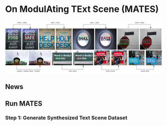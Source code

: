 # On ModulAting TExt Scene (MATES)
![teaser](assets/teaser.png)

## News

## Run MATES

### Step 1: Generate Synthesized Text Scene Dataset 


